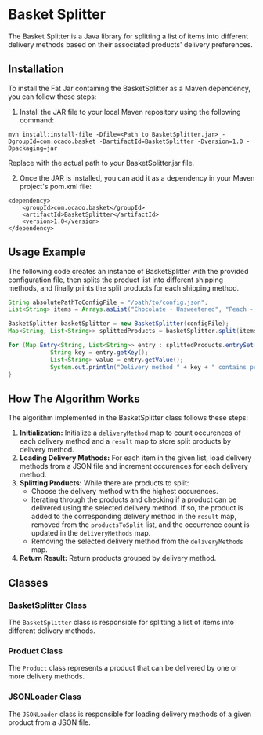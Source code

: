 # Basket Splitter

The Basket Splitter is a Java library for splitting a list of items into different delivery methods based on their associated products' delivery preferences.

## Installation

To install the Fat Jar containing the BasketSplitter as a Maven dependency, you can follow these steps:

1. Install the JAR file to your local Maven repository using the following command:
```
mvn install:install-file -Dfile=<Path to BasketSplitter.jar> -DgroupId=com.ocado.basket -DartifactId=BasketSplitter -Dversion=1.0 -Dpackaging=jar
```
Replace <Path to BasketSplitter.jar> with the actual path to your BasketSplitter.jar file.

2. Once the JAR is installed, you can add it as a dependency in your Maven project's pom.xml file:
```
<dependency>
    <groupId>com.ocado.basket</groupId>
    <artifactId>BasketSplitter</artifactId>
    <version>1.0</version>
</dependency>
```

## Usage Example

The following code creates an instance of BasketSplitter with the provided configuration file, then splits the product list into different shipping methods, and finally prints the split products for each shipping method.
```java
String absolutePathToConfigFile = "/path/to/config.json";
List<String> items = Arrays.asList("Chocolate - Unsweetened", "Peach - Fresh", "Sauce - Salsa", "Bread - Petit Baguette");

BasketSplitter basketSplitter = new BasketSplitter(configFile);
Map<String, List<String>> splittedProducts = basketSplitter.split(items);

for (Map.Entry<String, List<String>> entry : splittedProducts.entrySet()) {
            String key = entry.getKey();
            List<String> value = entry.getValue();
            System.out.println("Delivery method " + key + " contains products: " + value);
}
```

## How The Algorithm Works

The algorithm implemented in the BasketSplitter class follows these steps:
1. **Initialization:** Initialize a `deliveryMethod` map to count occurences of each delivery method and a `result` map to store split products by delivery method.
2. **Loading Delivery Methods:** For each item in the given list, load delivery methods from a JSON file and increment occurences for each delivery method.
3. **Splitting Products:** While there are products to split:
   * Choose the delivery method with the highest occurences.
   * Iterating through the products and checking if a product can be delivered using the selected delivery method. If so, the product is added to the corresponding delivery method in the `result` map, removed from the `productsToSplit` list, and the occurrence count is updated in the `deliveryMethods` map.
   * Removing the selected delivery method from the `deliveryMethods` map.
4. **Return Result:** Return products grouped by delivery method.

## Classes
### BasketSplitter Class

The `BasketSplitter` class is responsible for splitting a list of items into different delivery methods.

### Product Class

The `Product` class represents a product that can be delivered by one or more delivery methods.

### JSONLoader Class

The `JSONLoader` class is responsible for loading delivery methods of a given product from a JSON file.

